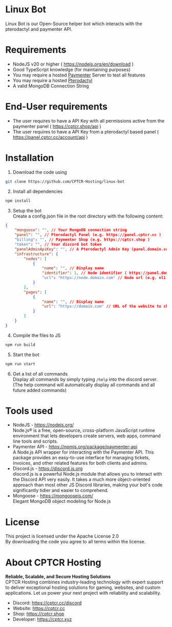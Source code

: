 # Linux Bot
Linux Bot is our Open-Source helper bot which interacts with the pterodactyl and paymenter API.

# Requirements
- NodeJS v20 or higher ( https://nodejs.org/en/download )
- Good TypeScript knowledge (for maintaining purposes)
- You may require a hosted [Paymenter](https://paymenter.org) Server to test all features
- You may require a hosted [Pterodactyl](https://pterodactyl.io) 
- A valid MongoDB Connection String

# End-User requirements
- The user requires to have a API Key with all permissions active from the paymenter panel ( https://cptcr.shop/api )
- The user requires to have a API Key from a pterodactyl based panel ( https://panel.cptcr.cc/account/api )

# Installation
1. Download the code using <br>
```bash
git clone https://github.com/CPTCR-Hosting/linux-bot
```
2. Install all dependencies <br>
```bash
npm install
```
3. Setup the bot <br>
Create a config.json file in the root directory with the following content: <br>
```json
{
    "mongoose": "", // Your MongoDB connection string
    "panel": "", // Pterodactyl Panel (e.g. https://panel.cptcr.cc )
    "billing": "", // Paymenter Shop (e.g. https://cptcr.shop )
    "token": "", // Your discord bot token
    "panelAdminApiKey": "", // A Pterodactyl Admin Key (panel.domain.com/admin/api)
    "infrastructure": {
        "nodes": [
            {
                "name": "", // Display name
                "identifier": 1, // Node identifier ( https://panel.domain.com/admin/nodes/view/IDENTIFIER_IS_HERE/) must be a number
                "url": "https://node.domain.com" // Node url (e.g. nl1.node.cptcr.cc)
            }
        ],
        "pages": [
            {
                "name": "", // Display name
                "url": "https://domain.com" // URL of the website to check
            }
        ]
    }
}
```
4. Compile the files to JS <br>
```bash
npm run build
```
5. Start the bot <br>
```bash
npm run start
```
6. Get a list of all commands <br>
Display all commands by simply typing `/help` into the discord server. (The help command will automatically display all commands and all future added commands)

# Tools used
- NodeJS - https://nodejs.org/ <br>
Node.js® is a free, open-source, cross-platform JavaScript runtime environment that lets developers create servers, web apps, command line tools and scripts. <br>
- Paymenter API - https://npmjs.org/package/paymenter-api <br>
A Node.js API wrapper for interacting with the Paymenter API. This package provides an easy-to-use interface for managing tickets, invoices, and other related features for both clients and admins.
- Discord.js - https://discord.js.org <br>
discord.js is a powerful Node.js module that allows you to interact with the Discord API very easily. It takes a much more object-oriented approach than most other JS Discord libraries, making your bot's code significantly tidier and easier to comprehend.
- Mongoose - https://mongoosejs.com/ <br>
Elegant MongoDB object modeling for Node.js

# License
This project is licensed under the Apache License 2.0 <br>
By downloading the code you agree to all terms within the license.

# About CPTCR Hosting
**Reliable, Scalable, and Secure Hosting Solutions** <br>
CPTCR Hosting combines industry-leading technology with expert support to deliver exceptional hosting solutions for gaming, websites, and custom applications. Let us power your next project with reliability and scalability. <br>
- Discord: https://cptcr.cc/discord
- Website: https://cptcr.cc
- Shop: https://cptcr.shop
- Developer: https://cptcr.xyz